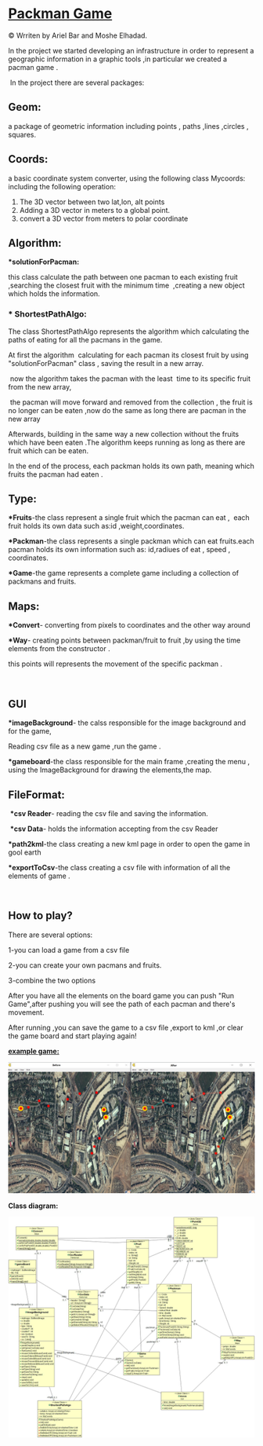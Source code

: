 <h1><span style="text-decoration: underline;"><strong>Packman Game</strong></span></h1>
<p>&copy;&nbsp;Wrriten by Ariel Bar and Moshe Elhadad.</p>
<p>In the project we started developing an infrastructure in order to represent a geographic information in a graphic tools ,in particular we created a pacman game .</p>
<p>&nbsp;In the project there are several packages:</p>
<h2>Geom:</h2>
<p>a package of geometric information including points , paths ,lines ,circles , squares.</p>
<h2>Coords:</h2>
<p>a basic coordinate system converter, using the following class Mycoords: including the following operation:</p>
<ol>
<li>The 3D vector between two lat,lon, alt points</li>
<li>Adding a 3D vector in meters to a global point.</li>
<li>convert a 3D vector from meters to polar coordinate</li>
</ol>
<h2>Algorithm:</h2>
<p><strong>*solutionForPacman:</strong></p>
<p>this class calculate the path between one pacman to each existing fruit ,searching the closest fruit with the minimum time &nbsp;,creating a new object which holds the information.</p>
<h3><strong>* ShortestPathAlgo:</strong></h3>
<p>The class ShortestPathAlgo represents the algorithm which calculating the paths of eating for all the pacmans in the game.</p>
<p>At first the algorithm&nbsp; calculating for each pacman its closest fruit by using "solutionForPacman" class , saving the result in a new array.</p>
<p>&nbsp;now the algorithm takes the pacman with the least&nbsp; time to its specific fruit from the new array,</p>
<p>&nbsp;the pacman will move forward and removed from the collection , the fruit is no longer can be eaten ,now do the same as long there are pacman in the new array</p>
<p>Afterwards, building in the same way a new collection without the fruits which have been eaten .The algorithm keeps running as long as there are fruit which can be eaten.</p>
<p>In the end of the process, each packman holds its own path, meaning which fruits the pacman had eaten .</p>
<h2>Type:</h2>
<p><strong>*Fruits</strong>-the class represent a single fruit which the pacman can eat , &nbsp;each fruit holds its own data such as:id ,weight,coordinates.</p>
<p><strong>*Packman</strong>-the class represents a single packman which can eat fruits.each pacman holds its own information such as: id,radiues of eat , speed , coordinates.</p>
<p><strong>*Game</strong>-the game represents a complete game including a collection of packmans and fruits.</p>
<h2>Maps:</h2>
<p><strong>*Convert</strong>- converting from pixels to coordinates and the other way around</p>
<p><strong>*Way</strong>- creating points between packman/fruit to fruit ,by using the time elements from the constructor .</p>
<p>this points will represents the movement of the specific packman .</p>
<p>&nbsp;</p>
<h2>GUI</h2>
<p><strong>*imageBackground</strong>- the calss responsible for the image background and for the game,</p>
<p>Reading csv file as a new game ,run the game .</p>
<p><strong>*gameboard</strong>-the class responsible for the main frame ,creating the menu , using the ImageBackground for drawing the elements,the map.</p>
<h2>FileFormat:</h2>
<p>&nbsp;<strong>*csv Reader</strong>- reading the csv file and saving the information.</p>
<p>&nbsp;<strong>*csv Data</strong>- holds the information accepting from the csv Reader</p>
<p><strong>*path2kml</strong>-the class creating a new kml page in order to open the game in gool earth</p>
<p><strong>*exportToCsv</strong>-the class creating a csv file with information of all the elements of game .</p>
<p>&nbsp;</p>
<h2>How to play?</h2>
<p>There are several options:</p>
<p>1-you can load a game from a csv file</p>
<p>2-you can create your own pacmans and fruits.</p>
<p>3-combine the two options</p>
<p>After you have all the elements on the board game you can push "Run Game",after pushing you will see the path of each pacman and there's movement.</p>
<p>After running ,you can save the game to a csv file ,export to kml ,or clear the game board and start playing again!</p>
<p><span style="text-decoration: underline;"><strong>example game:</strong></span></p>
<p><span style="text-decoration: underline;"><strong><img src="https://github.com/arielBar1295/Ex3/blob/master/OpenedWithImage.jpg" alt="" /></strong></span></p>
<p><strong>Class diagram:</strong></p>
<p><strong><img src="https://github.com/arielBar1295/Ex3/blob/master/class%20diagram.jpg" alt="" /></strong></p>
